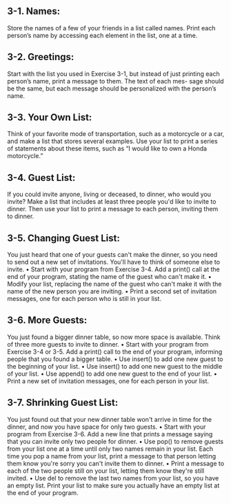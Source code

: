 ## 3-1. Names:
Store the names of a few of your friends in a list called names. Print
each person’s name by accessing each element in the list, one at a time.

## 3-2. Greetings:
Start with the list you used in Exercise 3-1, but instead of just
printing each person’s name, print a message to them. The text of each mes-
sage should be the same, but each message should be personalized with the
person’s name.

## 3-3. Your Own List:
Think of your favorite mode of transportation, such as a
motorcycle or a car, and make a list that stores several examples. Use your list
to print a series of statements about these items, such as “I would like to own a
Honda motorcycle.”

## 3-4. Guest List: 
If you could invite anyone, living or deceased, to dinner, who
would you invite? Make a list that includes at least three people you'd like to
invite to dinner. Then use your list to print a message to each person, 
inviting them to dinner.

## 3-5. Changing Guest List: 
You just heard that one of your guests can't make the
dinner, so you need to send out a new set of invitations. You'll have to think 
of someone else to invite.
• Start with your program from Exercise 3-4. Add a print() call at the end of
your program, stating the name of the guest who can't make it.
• Modify your list, replacing the name of the guest who can't make it with the
name of the new person you are inviting.
• Print a second set of invitation messages, one for each person who is still 
in your list.

## 3-6. More Guests: 
You just found a bigger dinner table, so now more space is
available. Think of three more guests to invite to dinner.
• Start with your program from Exercise 3-4 or 3-5. Add a print() call to the
end of your program, informing people that you found a bigger table.
• Use insert() to add one new guest to the beginning of your list.
• Use insert() to add one new guest to the middle of your list.
• Use append() to add one new guest to the end of your list.
• Print a new set of invitation messages, one for each person in your list.

## 3-7. Shrinking Guest List: 
You just found out that your new dinner table won't
arrive in time for the dinner, and now you have space for only two guests.
• Start with your program from Exercise 3-6. Add a new line that prints a
message saying that you can invite only two people for dinner.
• Use pop() to remove guests from your list one at a time until only two
names remain in your list. Each time you pop a name from your list, print a
message to that person letting them know you're sorry you can't invite them
to dinner.
• Print a message to each of the two people still on your list, letting them
know they're still invited.
• Use del to remove the last two names from your list, so you have an empty
list. Print your list to make sure you actually have an empty list at the end 
of your program.